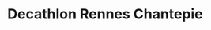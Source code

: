 ---
title: "Decathlon Rennes Chantepie"
url: /chantepie/decathlon-rennes-chantepie/
shop: sports
---